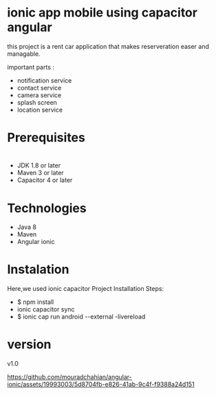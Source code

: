 # ionic app mobile using capacitor angular
this project is a rent car application that makes reserveration easer and managable.

important parts : 
- notification service
- contact service
- camera service
- splash screen 
- location service

# Prerequisites
#
- JDK 1.8 or later
- Maven 3 or later
- Capacitor 4 or later

# Technologies 
- Java 8
- Maven
- Angular ionic
# Instalation 
Here,we used ionic capacitor
Project Installation Steps:
- $ npm install
- ionic capacitor sync
- $ ionic cap run android --external -livereload

# version 
 v1.0


https://github.com/mouradchahian/angular-ionic/assets/19993003/5d8704fb-e826-41ab-9c4f-f9388a24d151

